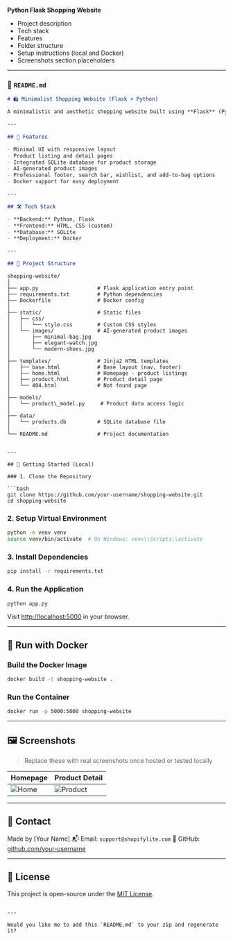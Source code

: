 **Python Flask Shopping Website**

* Project description
* Tech stack
* Features
* Folder structure
* Setup instructions (local and Docker)
* Screenshots section placeholders

---

### 📄 `README.md`

```markdown
# 🛍️ Minimalist Shopping Website (Flask + Python)

A minimalistic and aesthetic shopping website built using **Flask** (Python). This project demonstrates a simple but elegant ecommerce interface with a focus on clean design, usability, and maintainability.

---

## 📌 Features

- Minimal UI with responsive layout
- Product listing and detail pages
- Integrated SQLite database for product storage
- AI-generated product images
- Professional footer, search bar, wishlist, and add-to-bag options
- Docker support for easy deployment

---

## 🛠️ Tech Stack

- **Backend:** Python, Flask
- **Frontend:** HTML, CSS (custom)
- **Database:** SQLite
- **Deployment:** Docker

---

## 📁 Project Structure

```
```
shopping-website/
│
├── app.py                   # Flask application entry point
├── requirements.txt         # Python dependencies
├── Dockerfile               # Docker config
│
├── static/                  # Static files
│   ├── css/
│   │   └── style.css        # Custom CSS styles
│   └── images/              # AI-generated product images
│       ├── minimal-bag.jpg
│       ├── elegant-watch.jpg
│       └── modern-shoes.jpg
│
├── templates/               # Jinja2 HTML templates
│   ├── base.html            # Base layout (nav, footer)
│   ├── home.html            # Homepage - product listings
│   ├── product.html         # Product detail page
│   └── 404.html             # Not found page
│
├── models/
│   └── product\_model.py     # Product data access logic
│
├── data/
│   └── products.db          # SQLite database file
│
└── README.md                # Project documentation
```
```

---

## 🚀 Getting Started (Local)

### 1. Clone the Repository

```bash
git clone https://github.com/your-username/shopping-website.git
cd shopping-website
```

### 2. Setup Virtual Environment

```bash
python -m venv venv
source venv/bin/activate  # On Windows: venv\\Scripts\\activate
```

### 3. Install Dependencies

```bash
pip install -r requirements.txt
```

### 4. Run the Application

```bash
python app.py
```

Visit [http://localhost:5000](http://localhost:5000) in your browser.

---

## 🐳 Run with Docker

### Build the Docker Image

```bash
docker build -t shopping-website .
```

### Run the Container

```bash
docker run -p 5000:5000 shopping-website
```

---

## 🖼️ Screenshots

> Replace these with real screenshots once hosted or tested locally

| Homepage                                | Product Detail                                |
| --------------------------------------- | --------------------------------------------- |
| ![Home](static/images/home-preview.png) | ![Product](static/images/product-preview.png) |

---

## 📧 Contact

Made by \[Your Name]
📬 Email: `support@shopifylite.com`
🔗 GitHub: [github.com/your-username](https://github.com/your-username)

---

## 📝 License

This project is open-source under the [MIT License](LICENSE).

```

---

Would you like me to add this `README.md` to your zip and regenerate it?
```
